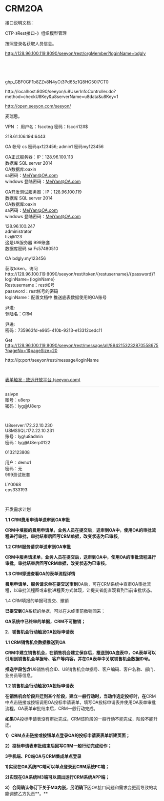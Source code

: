 # CRM2OA

接口说明文档：

CTP-》Rest接口-》组织模型管理

按照登录名获取人员信息。

http://128.96.100.119:8090/seeyon/rest/orgMember?loginName=bdgly

‍

‍

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

http://localhost:8090/seeyon/u8UserInfoController.do?method=checkU8Key&u8serverName=u8data&u8Key=1

http://open.seeyon.com/seeyon/

麦瑞思。

VPN  ： 用户名：fsccteg   密码：fsccri12#$

218.61.106.194:6443

OA 帐号 cs 密码qx123456;  admin1 密码my123456

OA正式服务器：IP：128.96.100.113  
数据库 SQL server 2014  
OA数据库:oaxin  
sa密码：MeiYan@OA.com  
windows 登陆密码：MeiYan@OA.com

OA开发测试服务器：IP：128.96.100.119  
数据库 SQL server 2014  
OA数据库:oaxin  
sa密码：MeiYan@OA.com  
windows 登陆密码：MeiYan@OA.com

128.96.100.247  
administrator  
tizi@123  
这是U8服务器   999账套  
数据库密码 sa Fs57480510

OA bdgly:my123456

获取token，访问http://128.96.100.119:8090/seeyon/rest/token/{restusername}/{password}?loginName={loginName}  
Restusername：rest帐号  
password：rest帐号的密码  
loginName：配置文档中 推送底表数据使用的OA账号

尹进:  
登陆名：CRM

尹进:  
密码：735963fd-e965-410b-9213-e13312cedc11

Get http://128.96.100.119:8090/seeyon/rest/message/all/8942153232870558675?pageNo=1&pageSize=20

http://ip:port/seeyon/rest/message/loginName

‍

[表单触发 · 致远开放平台 (seeyon.com)](http://open.seeyon.com/book/ctp/formTrigger.html)

---

sslvpn  
账号：u8erp  
密码：lyg@U8erp

‍

U8server:172.22.10.230  
U8MSSQL:172.22.10.231  
账号：lyg\u8admin  
密码：lyg@U8erp0122

0132123808

用户：demo1<br />密码：无  
999测试账套

LY0068  
cps333193

‍

开发需求计划

**1**.**1	CRM费用申请单送审到OA审批**

**CRM中填报的费用申请单，业务人员在提交后**，**送审到OA中，使用OA的审批流程进行审批，审批结束后回写CRM单据，改变状态为已审核**。

**1**.**2	 CRM服务请求单送审到OA审批**

**CRM中服务请求单，业务人员在提交后，送审到OA中，使用OA的审批流程进行审批，审批结束后回写CRM单据，改变状态为已审核。**

**1.3	CRM穿透查看OA的表单流程详情**

**费用申请单、服务请求单在提交送审到**OA后，可在CRM系统中查审OA审批流程，以审批流程图或审批进程表方式体现，让提交者能直观看到当前审批状态。

1.4 CRM填报的单据可提交、撤销

**已提交到**OA系统的单据，可以在未终审前撤销回来；

**OA系统中已终审的单据，CRM不可撤销；**

**2**、**销售机会行动触发OA投标申请表**

**1.1 CRM销售机会数据推送到OA**

**CRM中建立销售机会，在销售机会建立保存后，推送到OA底表中，OA表单可以引用到销售机会单据号、客户等内容，并在OA表单中关联销售机会数据ID号。**

**推送字段包含**U8销售机会ID、U8销售机会单据号、客户编码、客户名称、部门、业务员等信息。

**1**.**2 销售机会行动触发OA投标申请表**

**在销售机会阶段升迁到某个阶段，建立一般行动时，当动作选定投标时，在**CRM中点击链接或按钮调用OA投标申请表单，填写OA投标申请表并使用OA表单审批流程，OA表单审批结束后，CRM一般行动完成。

**如果**OA投标申请表没有审批完成，CRM该阶段的一般行动不能完成，阶段不能升迁。

**1）CRM点击链接或按钮单点登录OA的投标申请表表单新建页面；**

**2）投标申请表审批结束后回写CRM一般行动完成动作；**

**3手机端、PC端OA与CRM集成单点登录**

**1)实现在OA系统PC端可以单点登录到CRM系统PC端；**

**2)实现在OA系统M3端可以调出运行CRM系统APP端；**

**3）**合同确认修订下关于M3内嵌，另**明确下**因OA接口问题和需求变更而导致的功能调整乙方免责**。**
